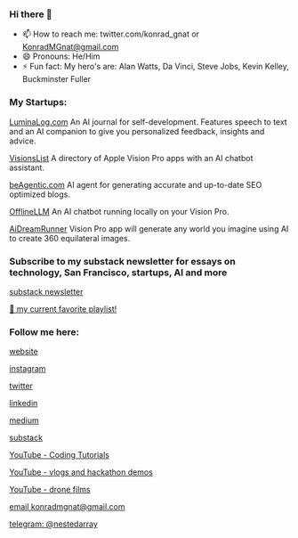 ### Hi there 👋

- 📫 How to reach me: twitter.com/konrad_gnat or KonradMGnat@gmail.com
- 😄 Pronouns: He/Him
- ⚡ Fun fact: My hero's are: Alan Watts, Da Vinci, Steve Jobs, Kevin Kelley, Buckminster Fuller

### My Startups:


[LuminaLog.com](https://luminalog.com)
An AI journal for self-development. Features speech to text and an AI companion to give you personalized feedback, insights and advice.

[VisionsList](https://visionslist.com)
A directory of Apple Vision Pro apps with an AI chatbot assistant.

[beAgentic.com](https://beagentic.com)
AI agent for generating accurate and up-to-date SEO optimized blogs.

[OfflineLLM](https://apps.apple.com/us/app/offlinellm/id6478590762)
An AI chatbot running locally on your Vision Pro.

[AiDreamRunner](https://apps.apple.com/us/app/aidreamrunner42/id6478180706)
Vision Pro app will generate any world you imagine using AI to create 360 equilateral images.



### Subscribe to my substack newsletter for essays on technology, San Francisco, startups, AI and more

[substack newsletter](https://0xmakereth.substack.com/)




[🎵 my current favorite playlist!](https://open.spotify.com/playlist/1fuW83lvB2Hp0YJpT4iUgX?si=c6c6310af751478c)



### Follow me here:

[website](https://konradgnat.com)

[instagram](https://instagram.com/konradgnat)

[twitter](https://twitter.com/konrad_gnat)

[linkedin](https://linkedin.com/in/konrad-gnat)

[medium](https://medium.com/@konradmgnat)

[substack](https://0xmakereth.substack.com/)

[YouTube - Coding Tutorials](https://www.youtube.com/@KonradsCodingTutorials)

[YouTube - vlogs and hackathon demos](https://www.youtube.com/channel/UCfPanjIDA2y3TuZasqYO-Ag)

[YouTube - drone films](https://www.youtube.com/channel/UCUIFdez2IItVFaDTJQyPywg/videos)

[email konradmgnat@gmail.com](mailto:konradmgnat@gmail.com)

[telegram: @nestedarray](https://t.me/nestedarray)


<!--
**kon-rad/kon-rad** is a ✨ _special_ ✨ repository because its `README.md` (this file) appears on your GitHub profile.

Here are some ideas to get you started:

- 🔭 I’m currently working on ...
- 🌱 I’m currently learning ...
- 👯 I’m looking to collaborate on ...
- 🤔 I’m looking for help with ...
- 💬 Ask me about ...
- 📫 How to reach me: ...
- 😄 Pronouns: ...
- ⚡ Fun fact: ...
-->
